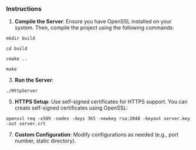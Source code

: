 ### Instructions

1. **Compile the Server**:
Ensure you have OpenSSL installed on your system. Then, compile the project using the following commands:

`mkdir build`

`cd build`

`cmake ..`

`make`

3. **Run the Server**:

`./HttpServer`

5. **HTTPS Setup**:
Use self-signed certificates for HTTPS support. You can create self-signed certificates using OpenSSL:

`openssl req -x509 -nodes -days 365 -newkey rsa:2048 -keyout server.key -out server.crt`

7. **Custom Configuration**:
Modify configurations as needed (e.g., port number, static directory).
